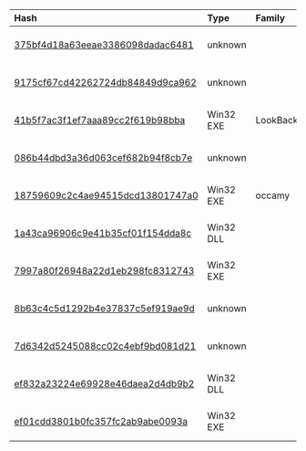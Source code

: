 |Hash|Type|Family|First_Seen|Name|
|:--|:--|:--|:--|:--|
|[375bf4d18a63eeae3386098dadac6481](https://www.virustotal.com/gui/file/375bf4d18a63eeae3386098dadac6481)|unknown||2020-06-18 20:03:56|d5191327a984fab990bfb0e811688e65e9aaa751c3d93fa92487e8a95cb2eea8.sample|
|[9175cf67cd42262724db84849d9ca962](https://www.virustotal.com/gui/file/9175cf67cd42262724db84849d9ca962)|unknown||2020-06-14 17:25:40|rescure.dat|
|[41b5f7ac3f1ef7aaa89cc2f619b98bba](https://www.virustotal.com/gui/file/41b5f7ac3f1ef7aaa89cc2f619b98bba)|Win32 EXE|LookBack|2020-06-14 07:03:30|dd301f4a04a6810b7a00916c2abedae64520b90075b8d6977b51393344ac6747~|
|[086b44dbd3a36d063cef682b94f8cb7e](https://www.virustotal.com/gui/file/086b44dbd3a36d063cef682b94f8cb7e)|unknown||2020-06-11 00:18:39|paste.bin|
|[18759609c2c4ae94515dcd13801747a0](https://www.virustotal.com/gui/file/18759609c2c4ae94515dcd13801747a0)|Win32 EXE|occamy|2019-07-27 03:07:01|18759609c2c4ae94515dcd13801747a0.virobj|
|[1a43ca96906c9e41b35cf01f154dda8c](https://www.virustotal.com/gui/file/1a43ca96906c9e41b35cf01f154dda8c)|Win32 DLL||2019-07-19 20:34:13|C:\Windows\Media\SystemPCAXD\ado\fc\dlcore.dll|
|[7997a80f26948a22d1eb298fc8312743](https://www.virustotal.com/gui/file/7997a80f26948a22d1eb298fc8312743)|Win32 EXE||2019-07-19 16:05:21|Our infrastructure offer ann_cod.exe|
|[8b63c4c5d1292b4e37837c5ef919ae9d](https://www.virustotal.com/gui/file/8b63c4c5d1292b4e37837c5ef919ae9d)|unknown||2019-01-10 06:15:39|%WINDIR%\media\systempcaxd\ado\fc\rescure64.dat|
|[7d6342d5245088cc02c4ebf9bd081d21](https://www.virustotal.com/gui/file/7d6342d5245088cc02c4ebf9bd081d21)|unknown||2018-12-27 04:46:54|%WINDIR%\media\systempcaxd\ado\fc\rebare.dat|
|[ef832a23224e69928e46daea2d4db9b2](https://www.virustotal.com/gui/file/ef832a23224e69928e46daea2d4db9b2)|Win32 DLL||2013-12-29 06:03:16|HHA 1.3|
|[ef01cdd3801b0fc357fc2ab9abe0093a](https://www.virustotal.com/gui/file/ef01cdd3801b0fc357fc2ab9abe0093a)|Win32 EXE||2009-04-02 22:13:28|HHW 1.3|
